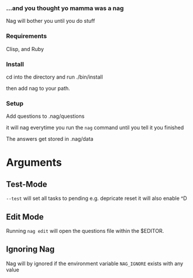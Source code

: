 ### ...and you thought yo mamma was a nag

Nag will bother you until you do stuff

### Requirements

Clisp, and Ruby


### Install

cd into the directory and run ./bin/install

then add nag to your path.

### Setup

Add questions to .nag/questions

it will nag everytime you run the ```nag``` command until you tell it you finished

The answers get stored in .nag/data

# Arguments

## Test-Mode

```--test``` will set all tasks to pending e.g. depricate reset
it will also enable ^D

## Edit Mode

Running ```nag edit``` will open the questions file within the $EDITOR.

## Ignoring Nag
Nag will by ignored if the environment variable ```NAG_IGNORE``` exists with any value

